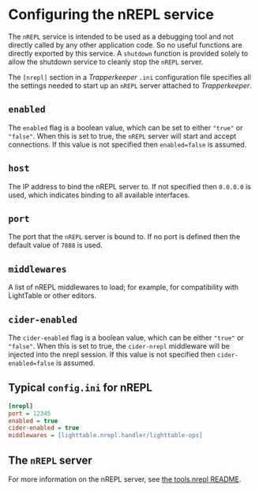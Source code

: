 # Configuring the nREPL service

The `nREPL` service is intended to be used as a debugging tool and not directly called by any other application code. So no useful functions are directly exported by this service. A `shutdown` function is provided solely to allow the shutdown service to cleanly stop the `nREPL` server.

The `[nrepl]` section in a _Trapperkeeper_ `.ini` configuration file specifies all the settings needed to start up an `nREPL` server attached to _Trapperkeeper_.

## `enabled`

The `enabled` flag is a boolean value, which can be set to either `"true"` or `"false"`. When this is set to true, the `nREPL` server will start and accept connections. If this value is not specified then `enabled=false` is assumed.

## `host`

The IP address to bind the nREPL server to. If not specified then `0.0.0.0` is used, which indicates binding to all available interfaces.

## `port`

The port that the `nREPL` server is bound to. If no port is defined then the default value of `7888` is used.

## `middlewares`

A list of nREPL middlewares to load; for example, for compatibility with LightTable or other editors.

## `cider-enabled`

The `cider-enabled` flag is a boolean value, which can be either `"true"` or `"false"`. When this is set to true, the `cider-nrepl` middleware will be injected into the nrepl session. If this value is not specified then `cider-enabled=false` is assumed.

## Typical `config.ini` for nREPL

```ini
[nrepl]
port = 12345
enabled = true
cider-enabled = true
middlewares = [lighttable.nrepl.handler/lighttable-ops]
```

## The `nREPL` server

For more information on the nREPL server, see [the tools.nrepl README](https://github.com/clojure/tools.nrepl/blob/master/README.md).
